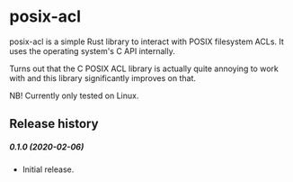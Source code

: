 posix-acl
=========

posix-acl is a simple Rust library to interact with POSIX filesystem ACLs. It uses the operating
system's C API internally.

Turns out that the C POSIX ACL library is actually quite annoying to work with and this library
significantly improves on that.

NB! Currently only tested on Linux.

Release history
---------------

##### 0.1.0 (2020-02-06)
* Initial release.
